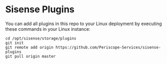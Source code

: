 # Sisense Plugins

You can add all plugins in this repo to your Linux deployment by executing these commands in your Linux instance:
``` 
cd /opt/sisense/storage/plugins
git init
git remote add origin https://github.com/Periscope-Services/sisense-plugins
git pull origin master
```
